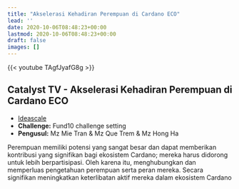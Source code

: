 ```yaml
---
title: "Akselerasi Kehadiran Perempuan di Cardano ECO"
lead: ''
date: 2020-10-06T08:48:23+00:00
lastmod: 2020-10-06T08:48:23+00:00
draft: false
images: []
---
```


{{<  youtube TAgfJyafG8g >}}

## Catalyst TV - Akselerasi Kehadiran Perempuan di Cardano ECO

- [Ideascale](https://cardano.ideascale.com/c/idea/416448)
- **Challenge:** Fund10 challenge setting
- **Pengusul:** Mz Mie Tran &amp; Mz Que Trem &amp; Mz Hong Ha

Perempuan memiliki potensi yang sangat besar dan dapat memberikan kontribusi yang signifikan bagi ekosistem Cardano; mereka harus didorong untuk lebih berpartisipasi. Oleh karena itu, menghubungkan dan memperluas pengetahuan perempuan serta peran mereka. Secara signifikan meningkatkan keterlibatan aktif mereka dalam ekosistem Cardano
